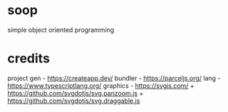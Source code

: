 # soop
simple object oriented programming


# credits
project gen - https://createapp.dev/
bundler - https://parceljs.org/
lang - https://www.typescriptlang.org/
graphics - https://svgjs.com/
    + https://github.com/svgdotjs/svg.panzoom.js
    + https://github.com/svgdotjs/svg.draggable.js